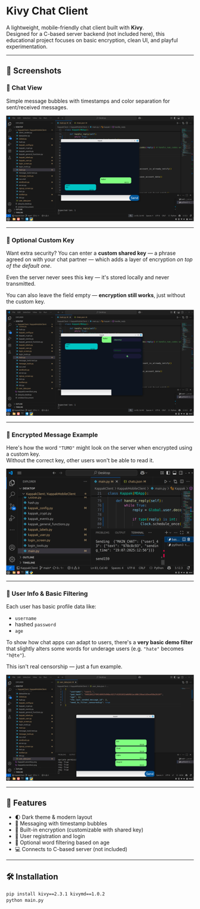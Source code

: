 # Kivy Chat Client

A lightweight, mobile-friendly chat client built with **Kivy**.  
Designed for a C-based server backend (not included here), this educational project focuses on basic encryption, clean UI, and playful experimentation.

---

## 📸 Screenshots

### 💬 Chat View

Simple message bubbles with timestamps and color separation for sent/received messages.

![Chat UI](screenshots/chat.png)

---

### 🔐 Optional Custom Key

Want extra security? You can enter a **custom shared key** — a phrase agreed on with your chat partner — which adds a layer of encryption *on top of the default one*.

Even the server never sees this key — it's stored locally and never transmitted.

You can also leave the field empty — **encryption still works**, just without the custom key.

![Custom Key UI](screenshots/custom_key.png)

---

### 🔎 Encrypted Message Example

Here's how the word `"TUMO"` might look on the server when encrypted using a custom key.  
Without the correct key, other users won't be able to read it.

![Encrypted Message](screenshots/encrypted_example.png)

---

### 👤 User Info & Basic Filtering

Each user has basic profile data like:

- `username`
- hashed `password`
- `age`

To show how chat apps can adapt to users, there's a **very basic demo filter** that slightly alters some words for underage users (e.g. `"hate"` becomes `"h@te"`).

This isn't real censorship — just a fun example.

![User Info](screenshots/user_info.png)

---

## 🚀 Features

- 🌓 Dark theme & modern layout
- 💬 Messaging with timestamp bubbles
- 🔐 Built-in encryption (customizable with shared key)
- 👤 User registration and login
- 🧒 Optional word filtering based on age
- 💻 Connects to C-based server (not included)

---

## 🛠️ Installation

```bash
pip install kivy==2.3.1 kivymd==1.0.2
python main.py
